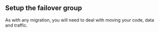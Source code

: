 


## Setup the failover group

As with any migration, you will need to deal with moving your code, data and traffic. 

